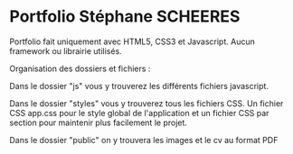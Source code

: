 # Portfolio Stéphane SCHEERES

Portfolio fait uniquement avec HTML5, CSS3 et Javascript.
Aucun framework ou librairie utilisés.

Organisation des dossiers et fichiers :

Dans le dossier "js" vous y trouverez les différents fichiers javascript.

Dans le dossier "styles" vous y trouverez tous les fichiers CSS.
Un fichier CSS app.css pour le style global de l'application et un fichier CSS par section pour maintenir plus facilement le projet.

Dans le dossier "public" on y trouvera les images et le cv au format PDF

<!--
  TODO CHANGER LA SCROLL BAR
  TODO FAIRE UN SCREEN LOADER DE DEUX SECONDES AU CHANGEMENT DE PAGE
  TODO FAIRE ANIMATION SUR LES CHIFFRES DE LA BANNER
 -->

<!--

TODO REMPLIR LE README AVEC TOUTES LES INFOS
COMME PAR EXEMPLE POURQUOI IL N'Y A PAS DE "REQUIRED" DANS MON HTML

ORGANISATION DES FICHIERS
POURQUOI IL Y A UN TIMEOUT POUR LE FORM
POURQUOI IL Y A UN TIMEOUT POUR LE LOADER DES PAGES

 -->
